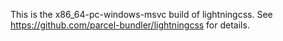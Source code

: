 This is the x86_64-pc-windows-msvc build of lightningcss. See https://github.com/parcel-bundler/lightningcss for details.